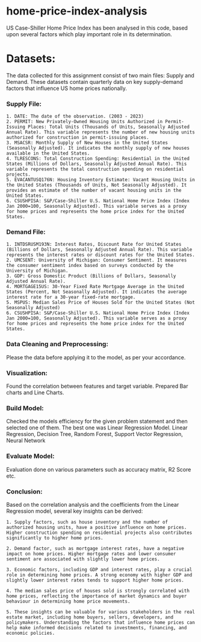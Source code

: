 # home-price-index-analysis
US Case-Shiller Home Price Index has been analysed in this code, based upon several factors which play important role in its determination.

# Datasets:
The data collected for this assignment consist of two main files: Supply and Demand.
These datasets contain quarterly data on key supply-demand factors that influence US home prices nationally.

### Supply File:
    1. DATE: The date of the observation. (2003 - 2023)
    2. PERMIT: New Privately-Owned Housing Units Authorized in Permit-Issuing Places: Total Units (Thousands of Units, Seasonally Adjusted Annual Rate). This variable represents the number of new housing units authorized for construction in permit-issuing places.
    3. MSACSR: Monthly Supply of New Houses in the United States (Seasonally Adjusted). It indicates the monthly supply of new houses available in the United States.
    4. TLRESCONS: Total Construction Spending: Residential in the United States (Millions of Dollars, Seasonally Adjusted Annual Rate). This variable represents the total construction spending on residential projects.
    5. EVACANTUSQ176N: Housing Inventory Estimate: Vacant Housing Units in the United States (Thousands of Units, Not Seasonally Adjusted). It provides an estimate of the number of vacant housing units in the United States.
    6. CSUSHPISA: S&P/Case-Shiller U.S. National Home Price Index (Index Jan 2000=100, Seasonally Adjusted). This variable serves as a proxy for home prices and represents the home price index for the United States.
### Demand File:
    1. INTDSRUSM193N: Interest Rates, Discount Rate for United States (Billions of Dollars, Seasonally Adjusted Annual Rate). This variable represents the interest rates or discount rates for the United States.
    2. UMCSENT: University of Michigan: Consumer Sentiment. It measures the consumer sentiment index based on surveys conducted by the University of Michigan.
    3. GDP: Gross Domestic Product (Billions of Dollars, Seasonally Adjusted Annual Rate).
    4. MORTGAGE15US: 30-Year Fixed Rate Mortgage Average in the United States (Percent, Not Seasonally Adjusted). It indicates the average interest rate for a 30-year fixed-rate mortgage.
    5. MSPUS: Median Sales Price of Houses Sold for the United States (Not Seasonally Adjusted)
    6. CSUSHPISA: S&P/Case-Shiller U.S. National Home Price Index (Index Jan 2000=100, Seasonally Adjusted). This variable serves as a proxy for home prices and represents the home price index for the United States.

### Data Cleaning and Preprocessing:
Please the data before applying it to the model, as per your accordance.

### Visualization:
Found the correlation between features and target variable.
Prepared Bar charts and Line Charts.

### Build Model:
Checked the models efficiency for the given problem statement and then selected one of them. The best one was Linear Regression Model.
    Linear Regression,
    Decision Tree,
    Random Forest,
    Support Vector Regression,
    Neural Network

### Evaluate Model:
Evaluation done on various parameters such as accuracy matrix, R2 Score etc.

### Conclusion:
Based on the correlation analysis and the coefficients from the Linear Regression model, several key insights can be derived:

    1. Supply factors, such as house inventory and the number of authorized housing units, have a positive influence on home prices. Higher construction spending on residential projects also contributes significantly to higher home prices.

    2. Demand factor, such as mortgage interest rates, have a negative impact on home prices. Higher mortgage rates and lower consumer sentiment are associated with slightly lower home prices.

    3. Economic factors, including GDP and interest rates, play a crucial role in determining home prices. A strong economy with higher GDP and slightly lower interest rates tends to support higher home prices.

    4. The median sales price of houses sold is strongly correlated with home prices, reflecting the importance of market dynamics and buyer behaviour in determining home price movements.

    5. These insights can be valuable for various stakeholders in the real estate market, including home buyers, sellers, developers, and policymakers. Understanding the factors that influence home prices can help make informed decisions related to investments, financing, and economic policies.
